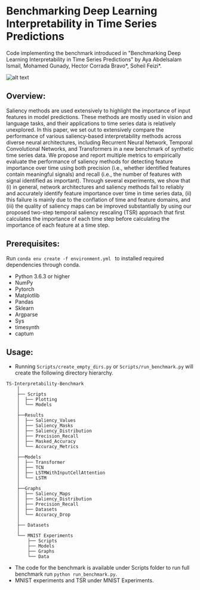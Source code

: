 # Benchmarking Deep Learning Interpretability in Time Series Predictions

Code implementing the benchmark introduced in "Benchmarking Deep Learning Interpretability in Time Series Predictions" by
Aya Abdelsalam Ismail, Mohamed Gunady, Hector Corrada Bravo*, Soheil Feizi*.

![alt text](summary.png)
## Overview:
Saliency methods are used extensively to highlight the importance of input features in model predictions. These methods are mostly used in vision and language tasks, and their applications to time series data is relatively unexplored. In this paper, we set out to extensively compare the performance of various saliency-based interpretability methods across diverse neural architectures, including Recurrent Neural Network, Temporal Convolutional Networks, and Transformers in a new benchmark of synthetic time series data. We propose and report multiple metrics to empirically evaluate the performance of saliency methods for detecting feature importance over time using both precision (i.e., whether identified features contain meaningful signals) and recall (i.e., the number of features with signal identified as important). Through several experiments, we show that (i) in general, network architectures and saliency methods fail to reliably and accurately identify feature importance over time in time series data, (ii) this failure is mainly due to the conflation of time and feature domains, and (iii) the quality of saliency maps can be improved substantially by using our proposed two-step temporal saliency rescaling (TSR) approach that first calculates the importance of each time step before calculating the importance of each feature at a time step.

## Prerequisites:
Run ```conda env create -f environment.yml ``` to installed required dependencies through conda.
* Python 3.6.3 or higher
* NumPy
* Pytorch
* Matplotlib
* Pandas
* Sklearn
* Argparse
* Sys
* timesynth
* captum


## Usage:
- Running ```Scripts/create_empty_dirs.py``` or ```Scripts/run_benchmark.py``` will create the following directory 
  hierarchy.
```
TS-Interpretability-Benchmark
    │
    ├── Scripts
    │  ├── Plotting
    │  └── Models
    │ 
    ├──Results
    │  ├── Saliency_Values
    │  ├── Saliency_Masks
    │  ├── Saliency_Distribution
    │  ├── Precision_Recall
    │  ├── Masked_Accuracy
    │  └── Accuracy_Metrics
    │ 
    ├──Models
    │  ├── Transformer
    │  ├── TCN
    │  ├── LSTMWithInputCellAttention
    │  └── LSTM
    │ 
    ├──Graphs
    │  ├── Saliency_Maps
    │  ├── Saliency_Distribution
    │  ├── Precision_Recall
    │  ├── Datasets
    │  └── Accuracy_Drop
    │
    ├── Datasets
    │
    └── MNIST Experiments
        ├── Scripts
        ├── Models
        ├── Graphs
        └── Data
```
- The code for the benchmark is available under Scripts folder to run full benchmark run ```python run_benchmark.py```.
- MNIST experiments and TSR under MNIST Experiments.
